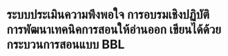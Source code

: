 # ระบบประเมินความพึงพอใจ การอบรมเชิงปฏิบัติการพัฒนาเทคนิคการสอนให้อ่านออก เขียนได้ด้วยกระบวนการสอนแบบ BBL
